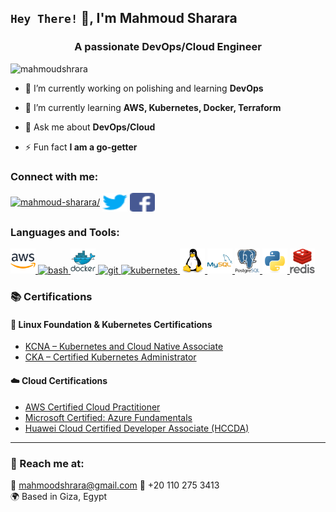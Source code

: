 ## `Hey There!`  👋, I'm Mahmoud Sharara</h1>
<h3 align="center">A passionate DevOps/Cloud Engineer</h3>

<p align="left"> <img src="https://komarev.com/ghpvc/?username=mahmoudshrara&label=Profile%20views&color=0e75b6&style=flat" alt="mahmoudshrara" /> </p>


- 🔭 I’m currently working on polishing and learning **DevOps**

- 🌱 I’m currently learning **AWS, Kubernetes, Docker, Terraform**


- 💬 Ask me about **DevOps/Cloud**

- ⚡ Fun fact **I am a go-getter**


<h3 align="left">Connect with me:</h3>
<p align="left">
<a href="https://linkedin.com/in/mahmoud-shrara/" target="blank"><img align="center" src="https://raw.githubusercontent.com/rahuldkjain/github-profile-readme-generator/master/src/images/icons/Social/linked-in-alt.svg" alt="mahmoud-sharara/" height="30" width="40" /></a>
<a href="https://twitter.com/sharara_99/" target="blank"><img align="center" src="https://github.com/mahmoud-sharara/mahmoud-sharara/blob/main/twitter.png" alt="mahmoud-sharara/" height="30" width="40" /></a>
<a href="https://www.facebook.com/sharara.21.4.1999" target="blank"><img align="center" src="https://github.com/mahmoud-sharara/mahmoud-sharara/blob/main/facebook.png" alt="mahmoud-sharara/" height="30" width="40" /></a>

<h3 align="left">Languages and Tools:</h3>
<p align="left"> <a href="https://aws.amazon.com" target="_blank" rel="noreferrer"> <img src="https://raw.githubusercontent.com/devicons/devicon/master/icons/amazonwebservices/amazonwebservices-original-wordmark.svg" alt="aws" width="40" height="40"/> </a> <a href="https://www.gnu.org/software/bash/" target="_blank" rel="noreferrer"> <img src="https://www.vectorlogo.zone/logos/gnu_bash/gnu_bash-icon.svg" alt="bash" width="40" height="40"/> </a> <a href="https://www.docker.com/" target="_blank" rel="noreferrer"> <img src="https://raw.githubusercontent.com/devicons/devicon/master/icons/docker/docker-original-wordmark.svg" alt="docker" width="40" height="40"/> </a> <a href="https://git-scm.com/" target="_blank" rel="noreferrer"> <img src="https://www.vectorlogo.zone/logos/git-scm/git-scm-icon.svg" alt="git" width="40" height="40"/> </a> <a href="https://kubernetes.io" target="_blank" rel="noreferrer"> <img src="https://www.vectorlogo.zone/logos/kubernetes/kubernetes-icon.svg" alt="kubernetes" width="40" height="40"/> </a> <a href="https://www.linux.org/" target="_blank" rel="noreferrer"> <img src="https://raw.githubusercontent.com/devicons/devicon/master/icons/linux/linux-original.svg" alt="linux" width="40" height="40"/> </a> <a href="https://www.mysql.com/" target="_blank" rel="noreferrer"> <img src="https://raw.githubusercontent.com/devicons/devicon/master/icons/mysql/mysql-original-wordmark.svg" alt="mysql" width="40" height="40"/> </a> <a href="https://www.postgresql.org" target="_blank" rel="noreferrer"> <img src="https://raw.githubusercontent.com/devicons/devicon/master/icons/postgresql/postgresql-original-wordmark.svg" alt="postgresql" width="40" height="40"/> </a> <a href="https://www.python.org" target="_blank" rel="noreferrer"> <img src="https://raw.githubusercontent.com/devicons/devicon/master/icons/python/python-original.svg" alt="python" width="40" height="40"/> </a> <a href="https://redis.io" target="_blank" rel="noreferrer"> <img src="https://raw.githubusercontent.com/devicons/devicon/master/icons/redis/redis-original-wordmark.svg" alt="redis" width="40" height="40"/> </a> </p>


### 📚 Certifications

#### 🐧 Linux Foundation & Kubernetes Certifications
- [KCNA – Kubernetes and Cloud Native Associate](https://www.credly.com/badges/5705a80b-7c92-4971-84d2-7a63100888fa/public_url)
- [CKA – Certified Kubernetes Administrator](https://www.credly.com/badges/fbaddaca-2230-43a7-a874-b729eed83191/public_url)



#### ☁️ Cloud Certifications
- [AWS Certified Cloud Practitioner](https://www.credly.com/badges/d8e70684-cf20-46b7-9704-bfee07989717/public_url)
- [Microsoft Certified: Azure Fundamentals](https://learn.microsoft.com/api/credentials/share/en-us/sharara99/E737498CEDB8B326?sharingId=E3BF57C9CF5B9EAB)
- [Huawei Cloud Certified Developer Associate (HCCDA)](https://fs-intl-en-us.connect.huaweicloud.com/FileServer/getFile/vector/011/111/111/0000000000011111111.20241231161000.77880573472240676492351872527783:50560302085124:2800:B460F7A735EB5973E987FF9F278DB443688A52535D0075A420C3DBAAD8083598.png)

---

### 📩 Reach me at:
📧 mahmoodshrara@gmail.com
📱 +20 110 275 3413  
🌍 Based in Giza, Egypt  


